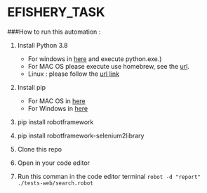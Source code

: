 # EFISHERY_TASK
###How to run this automation :
1. Install Python 3.8 
      * For windows in [here](https://www.python.org/downloads/windows/) and execute python.exe.)
      * For MAC OS please execute use homebrew, see the [url](https://docs.python-guide.org/starting/install3/osx/).
      * Linux : please follow the [url link](https://docs.python-guide.org/starting/install3/linux/)

2. Install pip 
      * For MAC OS in [here](https://www.geeksforgeeks.org/how-to-install-pip-in-macos/)
      * For Windows in [here](https://www.geeksforgeeks.org/how-to-install-pip-on-windows/)

3. pip install robotframework

4. pip install robotframework-selenium2library

5. Clone this repo

6. Open in your code editor

7. Run this comman in the code editor terminal `robot -d "report" ./tests-web/search.robot`

